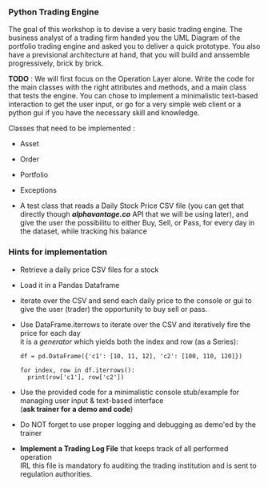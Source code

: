 ### Python Trading Engine ###

The goal of this workshop is to devise a very basic trading engine.
The business analyst of a trading firm handed you the UML Diagram of the portfolio trading engine and asked you to deliver a quick prototype.
You also have a previsional architecture at hand, that you will build and anssemble progressively, brick by brick.

**TODO** : 
We will first focus on the Operation Layer alone. 
Write the code for the main classes with the right attributes and methods, and a main class that tests the engine.
You can chose to implement a minimalistic text-based interaction to get the user input, or go for a very simple web client or a python gui if you have the necessary skill and knowledge.

Classes that need to be implemented : 

- Asset
- Order
- Portfolio
- Exceptions

- A test class that reads a Daily Stock Price CSV file (you can get that directly though ***alphavantage.co*** API that we will be using later), and give the user the possibilitu to either Buy, Sell, or Pass, for every day in the dataset, while tracking his balance

### Hints for implementation ###

- Retrieve a daily price CSV files for a stock
- Load it in a Pandas Dataframe
- iterate over the CSV and send each daily price to the console or gui to give the user (trader) the opportunity to buy sell or pass.
- Use DataFrame.iterrows to iterate over the CSV and iteratively fire the price for each day <br>
  it is a *generator* which yields both the index and row (as a Series):
  ```
  df = pd.DataFrame({'c1': [10, 11, 12], 'c2': [100, 110, 120]})

  for index, row in df.iterrows():
    print(row['c1'], row['c2'])
  ```
 - Use the provided code for a minimalistic console stub/example for managing user input & text-based interface <br>
   (**ask trainer for a demo and code**)
   
 - Do NOT forget to use proper logging and debugging as demo'ed by the trainer<br>
 
 - **Implement a Trading Log File** that keeps track of all performed operation<br>
   IRL this file is mandatory fo auditing the trading institution and is sent to regulation authorities.
   
 

